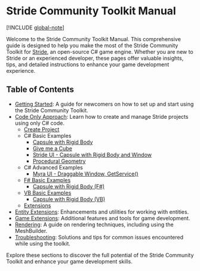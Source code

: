# Stride Community Toolkit Manual

[!INCLUDE [global-note](../includes/global-note.md)]

Welcome to the Stride Community Toolkit Manual. This comprehensive guide is designed to help you make the most of the Stride Community Toolkit for [Stride](https://www.stride3d.net/), an open-source C# game engine. Whether you are new to Stride or an experienced developer, these pages offer valuable insights, tips, and detailed instructions to enhance your game development experience.

## Table of Contents

- [Getting Started](getting-started.md): A guide for newcomers on how to set up and start using the Stride Community Toolkit.
- [Code Only Approach](code-only/index.md): Learn how to create and manage Stride projects using only C# code.
  - [Create Project](code-only/create-project.md)
  - C# Basic Examples
    - [Capsule with Rigid Body](code-only/examples/capsule-with-rigid-body.md)
    - [Give me a Cube](code-only/examples/give-me-cube-body.md)
    - [Stride UI - Capsule with Rigid Body and Window](code-only/examples/stride-ui-capsule-with-rigid-body.md)
    - [Procedural Geometry](code-only/examples/procedural-geometry.md)
  - C# Advanced Examples
    - [Myra UI - Draggable Window, GetService()](code-only/examples/myra-ui-draggable-window-and-services.md)
  - [F# Basic Examples](code-only/examples/basic-examples-fs.md)
    - [Capsule with Rigid Body (F#)](code-only/examples/capsule-with-rigid-body-fs.md)
  - [VB Basic Examples](code-only/examples/basic-examples-vb.md)
    - [Capsule with Rigid Body (VB)](code-only/examples/capsule-with-rigid-body-vb.md)
  - [Extensions](code-only/extensions.md)
- [Entity Extensions](entity-extensions/index.md): Enhancements and utilities for working with entities.
- [Game Extensions](game-extensions/index.md): Additional features and tools for game development.
- [Rendering](rendering/mesh-builder.md): A guide on rendering techniques, including using the MeshBuilder.
- [Troubleshooting](troubleshooting.md): Solutions and tips for common issues encountered while using the toolkit.

Explore these sections to discover the full potential of the Stride Community Toolkit and enhance your game development skills.
